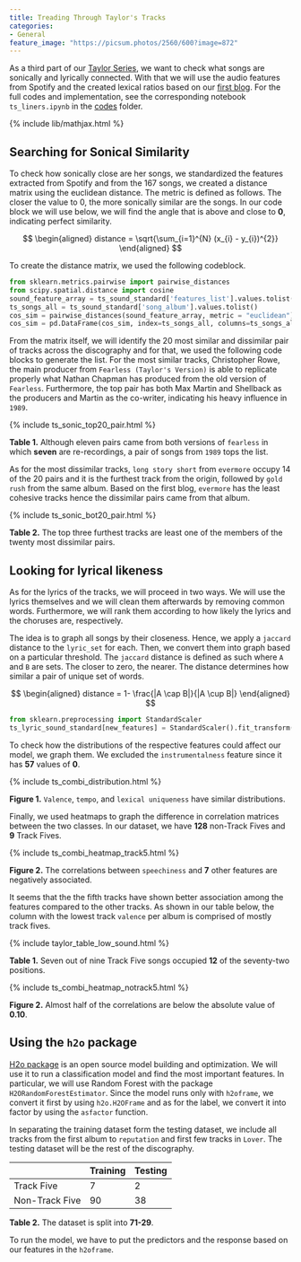 ```yaml
---
title: Treading Through Taylor's Tracks
categories:
- General
feature_image: "https://picsum.photos/2560/600?image=872"
---
```


As a third part of our [Taylor Series](https://mathworld.wolfram.com/TaylorSeries.html), we want to check what songs are sonically and lyrically connected. With that we will use the audio features from Spotify and the created lexical ratios based on our [first blog](https://sonic-edgehog.github.io/general/2021/04/04/ts-blog-001/). For the full codes and implementation, see the corresponding notebook `ts_liners.ipynb` in the [codes](https://github.com/sonic-edgehog/sonic-edgehog.github.io/tree/main/codes) folder.

{% include lib/mathjax.html %}

## Searching for Sonical Similarity

To check how sonically close are her songs, we standardized the features extracted from Spotify and from the 167 songs, we created a distance matrix using the euclidean distance. The metric is defined as follows. The closer the value to 0, the more sonically similar are the songs. In our code block we will use below, we will find the angle that is above and close to **0**, indicating perfect similarity.

$$ 
\begin{aligned}
distance = \sqrt{\sum_{i=1}^{N} (x_{i} - y_{i})^{2}}
\end{aligned}
$$

To create the distance matrix, we used the following codeblock.

```python
from sklearn.metrics.pairwise import pairwise_distances
from scipy.spatial.distance import cosine
sound_feature_array = ts_sound_standard['features_list'].values.tolist()
ts_songs_all = ts_sound_standard['song_album'].values.tolist()
cos_sim = pairwise_distances(sound_feature_array, metric = "euclidean")
cos_sim = pd.DataFrame(cos_sim, index=ts_songs_all, columns=ts_songs_all)
```

From the matrix itself, we will identify the 20 most similar and dissimilar pair of tracks across the discography and for that, we used the following code blocks to generate the list. For the most similar tracks, Christopher Rowe, the main producer from `Fearless (Taylor's Version)` is able to replicate properly what Nathan Chapman has produced from the old version of `Fearless`. Furthermore, the top pair has both Max Martin and Shellback as the producers and Martin as the co-writer, indicating his heavy influence in `1989`.

{% include ts_sonic_top20_pair.html %}

**Table 1.**  Although eleven pairs came from both versions of `fearless` in which **seven** are re-recordings, a pair of songs from `1989` tops the list.

As for the most dissimilar tracks, `long story short` from `evermore` occupy 14 of the 20 pairs and it is the furthest track from the origin, followed by `gold rush` from the same album. Based on the first blog, `evermore` has the least cohesive tracks hence the dissimilar pairs came from that album.

{% include ts_sonic_bot20_pair.html %}

**Table 2.** The top three furthest tracks are least one of the members of the twenty most dissimilar pairs.

## Looking for lyrical likeness

As for the lyrics of the tracks, we will proceed in two ways. We will use the lyrics themselves and we will clean them afterwards by removing common words. Furthermore, we will rank them according to how likely the lyrics and the choruses are, respectively. 

The idea is to graph all songs by their closeness. Hence, we apply a `jaccard` distance to the `lyric_set` for each. Then, we convert them into graph based on a particular threshold. The `jaccard` distance is defined as such where `A` and `B` are sets. The closer to zero, the nearer. The distance determines how similar a pair of unique set of words.

$$ 
\begin{aligned}
distance = 1- \frac{|A \cap B|}{|A \cup B|}
\end{aligned}
$$

```python
from sklearn.preprocessing import StandardScaler
ts_lyric_sound_standard[new_features] = StandardScaler().fit_transform(ts_lyric_sound_standard[new_features])
```

To check how the distributions of the respective features could affect our model, we graph them. We excluded the `instrumentalness` feature since it has **57** values of **0**.


{% include ts_combi_distribution.html %}

**Figure 1.** `Valence`, `tempo`, and `lexical uniqueness` have similar distributions.

Finally, we used heatmaps to graph the difference in correlation matrices between the two classes. In our dataset, we have **128** non-Track Fives and **9** Track Fives.


{% include ts_combi_heatmap_track5.html %}

**Figure 2.** The correlations between `speechiness` and **7** other features are negatively associated.

It seems that the the fifth tracks have shown better association among the features compared to the other tracks. As shown in our table below, the column with the lowest track `valence` per album is comprised of mostly track fives.


{% include taylor_table_low_sound.html %}

**Table 1.** Seven out of nine Track Five songs occupied **12** of the seventy-two positions.


{% include ts_combi_heatmap_notrack5.html %}

**Figure 2.** Almost half of the correlations are below the absolute value of **0.10**.

## Using the `h2o` package

[H2o package](https://www.h2o.ai/) is an open source model building and optimization. We will use it to run a classification model and find the most important features. In particular, we will use Random Forest with the package `H2ORandomForestEstimator`. Since the model runs only with `h2oframe`, we convert it first by using `h2o.H2OFrame` and as for the label, we convert it into factor by using the `asfactor` function.

In separating the training dataset form the testing dataset, we include all tracks from the first album to `reputation` and first few tracks in `Lover`. The testing dataset will be the rest of the discography. 

|                	| Training 	| Testing 	|
|----------------	|----------	|---------	|
| Track Five     	| 7        	| 2       	|
| Non-Track Five 	| 90       	| 38      	|

**Table 2.**  The dataset is split into **71-29**.

To run the model, we have to put the predictors and the response based on our features in the `h2oframe`.
